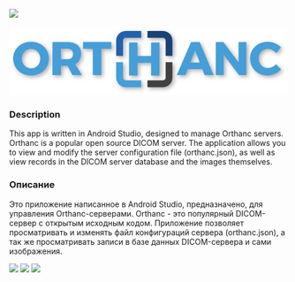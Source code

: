 [![](https://github.com/id-05/OrthancManager/blob/master/images/googleplaylogo.jpg)](https://play.google.com/store/apps/details?id=com.orthancmanager) 

[![](https://github.com/id-05/OrthancManager/blob/master/images/orthanc-logo.png)](https://www.orthanc-server.com)

### 	Description

This app is written in Android Studio, designed to manage Orthanc servers. Orthanc is a popular open source DICOM server. The application allows you to view and modify the server configuration file (orthanc.json), as well as view records in the DICOM server database and the images themselves.

### 	Описание

Это приложение написанное в Android Studio, предназначено, для управления Orthanc-серверами. Orthanc - это популярный DICOM-сервер с открытым исходным кодом. Приложение позволяет просматривать и изменять файл конфигураций сервера (orthanc.json), а так же просматривать записи в базе данных DICOM-сервера и сами изображения.




![](https://github.com/id-05/OrthancManager/blob/master/images/1.png)
![](https://github.com/id-05/OrthancManager/blob/master/images/2.png)
![](https://github.com/id-05/OrthancManager/blob/master/images/3.png)
